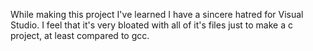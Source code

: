 While making this project I've learned I have a sincere hatred for Visual Studio. 
I feel that it's very bloated with all of it's files just to make a c project, at least compared to gcc.

